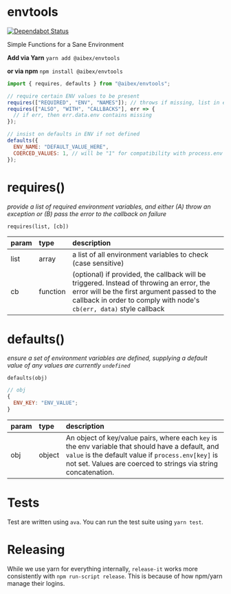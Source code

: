 # envtools

[![Dependabot Status](https://api.dependabot.com/badges/status?host=github&repo=aibexhq/envtools&identifier=138425562)](https://dependabot.com)

Simple Functions for a Sane Environment

**Add via Yarn**
`yarn add @aibex/envtools`

**or via npm**
`npm install @aibex/envtools`

```js
import { requires, defaults } from "@aibex/envtools";

// require certain ENV values to be present
requires(["REQUIRED", "ENV", "NAMES"]); // throws if missing, list in e.data.env
requires(["ALSO", "WITH", "CALLBACKS"], err => {
  // if err, then err.data.env contains missing
});

// insist on defaults in ENV if not defined
defaults({
  ENV_NAME: "DEFAULT_VALUE_HERE",
  COERCED_VALUES: 1, // will be "1" for compatibility with process.env
});
```

# requires()

_provide a list of required environment variables, and either (A) throw an exception or (B) pass the error to the callback on failure_

`requires(list, [cb])`

| param | type     | description                                                                                                                                                                                                     |
| :---- | :------- | :-------------------------------------------------------------------------------------------------------------------------------------------------------------------------------------------------------------- |
| list  | array    | a list of all environment variables to check (case sensitive)                                                                                                                                                   |
| cb    | function | (optional) if provided, the callback will be triggered. Instead of throwing an error, the error will be the first argument passed to the callback in order to comply with node's `cb(err, data)` style callback |

# defaults()

_ensure a set of environment variables are defined, supplying a default value of any values are currently `undefined`_

`defaults(obj)`

```js
// obj
{
  ENV_KEY: "ENV_VALUE";
}
```

| param | type   | description                                                                                                                                                                                                               |
| :---- | :----- | :------------------------------------------------------------------------------------------------------------------------------------------------------------------------------------------------------------------------ |
| obj   | object | An object of key/value pairs, where each `key` is the env variable that should have a default, and `value` is the default value if `process.env[key]` is not set. Values are coerced to strings via string concatenation. |

# Tests

Test are written using `ava`. You can run the test suite using `yarn test`.

# Releasing

While we use yarn for everything internally, `release-it` works more consistently with `npm run-script release`. This is because of how npm/yarn manage their logins.
